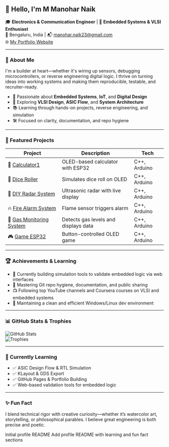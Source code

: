 ## 👋 Hello, I'm M Manohar Naik

🎓 **Electronics & Communication Engineer** | 🔧 **Embedded Systems & VLSI Enthusiast**  
📍 Bengaluru, India | 📬 [manohar.naik23@gmail.com](mailto:manohar.naik23@gmail.com)  
🌐 [My Portfolio Website](https://manoharnaik146.github.io)

---

### 🧠 About Me

I'm a builder at heart—whether it's wiring up sensors, debugging microcontrollers, or reverse engineering digital logic. I thrive on turning ideas into working systems and making them reproducible, testable, and recruiter-ready.

- 🔬 Passionate about **Embedded Systems**, **IoT**, and **Digital Design**
- 🧩 Exploring **VLSI Design**, **ASIC Flow**, and **System Architecture**
- 📚 Learning through hands-on projects, reverse engineering, and simulation
- 🛠️ Focused on clarity, documentation, and repo hygiene

---

### 🚀 Featured Projects

| Project | Description | Tech |
|--------|-------------|------|
| 🧮 [Calculator1](https://github.com/manohar146/calculator1) | OLED-based calculator with ESP32 | C++, Arduino |
| 🎲 [Dice Roller](https://github.com/manohar146/DICE-ROLLER) | Simulates dice roll on OLED | C++, Arduino |
| 📡 [DIY Radar System](https://github.com/manohar146/DIY-RADAR-SYSTEM-ESP32) | Ultrasonic radar with live display | C++, Arduino |
| 🔥 [Fire Alarm System](https://github.com/manohar146/FIRE-ALARM-SYSTEM) | Flame sensor triggers alarm | C++, Arduino |
| 🧪 [Gas Monitoring System](https://github.com/manohar146/GAS-MONITORING-SYSTEM-ESP32) | Detects gas levels and displays data | C++, Arduino |
| 🎮 [Game ESP32](https://github.com/manohar146/GAME-ESP32) | Button-controlled OLED game | C++, Arduino |

---

### 🏆 Achievements & Learning

- 📖 Currently building simulation tools to validate embedded logic via web interfaces  
- 🧠 Mastering Git repo hygiene, documentation, and public sharing  
- 📺 Following top YouTube channels and Coursera courses on VLSI and embedded systems  
- 🧹 Maintaining a clean and efficient Windows/Linux dev environment

---

### 📊 GitHub Stats & Trophies

![GitHub Stats](https://github-readme-stats.vercel.app/api?username=manohar146&show_icons=true&theme=radical)  
![Trophies](https://github-profile-trophy.vercel.app/?username=manohar146&theme=algolia)

---

### 🌱 Currently Learning

- ✅ ASIC Design Flow & RTL Simulation  
- ✅ KLayout & GDS Export  
- ✅ GitHub Pages & Portfolio Building  
- ✅ Web-based validation tools for embedded logic

---

### ✨ Fun Fact

I blend technical rigor with creative curiosity—whether it’s watercolor art, storytelling, or philosophical parables. I believe great engineering is both precise and poetic.

Initial profile README
Add profile README with learning and fun fact sections
